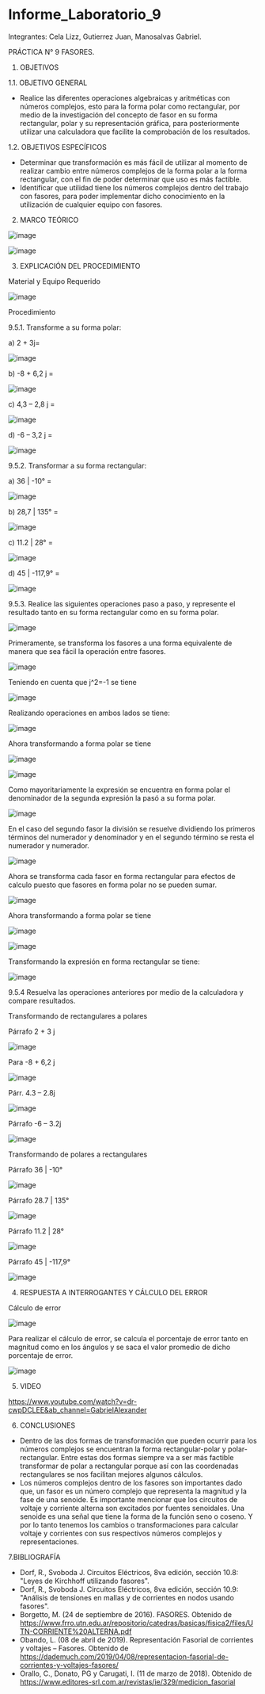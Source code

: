 # Informe_Laboratorio_9
Integrantes: Cela Lizz, Gutierrez Juan, Manosalvas Gabriel.

PRÁCTICA N° 9 FASORES.

1. OBJETIVOS

1.1. OBJETIVO GENERAL

- Realice las diferentes operaciones algebraicas y aritméticas con números complejos, esto para la forma polar como rectangular, por medio de la investigación del concepto de fasor en su forma rectangular, polar y su representación gráfica, para posteriormente utilizar una calculadora que facilite la comprobación de los resultados.

1.2. OBJETIVOS ESPECÍFICOS

- Determinar que transformación es más fácil de utilizar al momento de realizar cambio entre números complejos de la forma polar a la forma rectangular, con el fin de poder determinar que uso es más factible.
- Identificar que utilidad tiene los números complejos dentro del trabajo con fasores, para poder implementar dicho conocimiento en la utilización de cualquier equipo con fasores.

2. MARCO TEÓRICO

![image](https://user-images.githubusercontent.com/105887502/186931179-ffd0e941-d914-4bb9-8b67-142f5ccfef36.png)

![image](https://user-images.githubusercontent.com/105887502/186931216-73d514f9-27e4-4fc4-8db4-c6418070e12d.png)

3. EXPLICACIÓN DEL PROCEDIMIENTO

Material y Equipo Requerido

![image](https://user-images.githubusercontent.com/105887502/186931355-3aaae87a-3300-44c6-b1f7-05da8912f999.png)

Procedimiento

9.5.1. Transforme a su forma polar:

a) 2 + 3j=

![image](https://user-images.githubusercontent.com/105887502/186931458-aba53350-0c38-4560-8865-d1dce185d7b4.png)

b) -8 + 6,2 j =

![image](https://user-images.githubusercontent.com/105887502/186931504-6bc5485e-780a-474f-a9b9-336f6a0aea7e.png)


c) 4,3 – 2,8 j =

![image](https://user-images.githubusercontent.com/105887502/186931552-dfbff282-5d98-4afb-8a10-86e847bef42c.png)

d) -6 – 3,2 j =

![image](https://user-images.githubusercontent.com/105887502/186931605-921f2078-f1bf-4c10-bf4d-32cd3b7fd64a.png)

9.5.2. Transformar a su forma rectangular:

a) 36 | -10° =

![image](https://user-images.githubusercontent.com/105887502/186931662-364f569b-e530-4e29-98c8-39189d6f0e06.png)

b) 28,7 | 135° =

![image](https://user-images.githubusercontent.com/105887502/186931694-6f23c74f-4f71-4431-8ac7-4b81b3a743a7.png)

c) 11.2 | 28° =

![image](https://user-images.githubusercontent.com/105887502/186931729-d3cbc593-c040-48e0-98f3-b6b396efe161.png)

d) 45 | -117,9° =

![image](https://user-images.githubusercontent.com/105887502/186931784-e2b59f59-942c-4102-a902-c2739276a1d1.png)

9.5.3. Realice las siguientes operaciones paso a paso, y represente el resultado tanto en su forma rectangular como en su forma polar.

![image](https://user-images.githubusercontent.com/105887502/186931823-ba2c3755-167e-4cf9-8100-a80d32754eef.png)

Primeramente, se transforma los fasores a una forma equivalente de manera que sea fácil la operación entre fasores.

![image](https://user-images.githubusercontent.com/105887502/186931888-2ac9e627-f001-4ecf-9c07-9590c4c66a79.png)

Teniendo en cuenta que j^2=-1 se tiene

![image](https://user-images.githubusercontent.com/105887502/186931914-4befef99-5628-4808-b91f-b5da3efc9168.png)

Realizando operaciones en ambos lados se tiene:

![image](https://user-images.githubusercontent.com/105887502/186931975-551b0e1d-297b-4e38-9712-ae0f77b844f5.png)

Ahora transformando a forma polar se tiene

![image](https://user-images.githubusercontent.com/105887502/186932014-c17a62b7-f8a4-472b-862c-f5fab00d805f.png)

![image](https://user-images.githubusercontent.com/105887502/186932052-2ae318af-a79b-46db-a494-e2209a4b6d5e.png)

Como mayoritariamente la expresión se encuentra en forma polar el denominador de la segunda expresión la pasó a su forma polar.

![image](https://user-images.githubusercontent.com/105887502/186932463-72846f1a-2949-4a7d-b4aa-3bb8b8ebbb47.png)

En el caso del segundo fasor la división se resuelve dividiendo los primeros términos del numerador y denominador y en el segundo término se resta el numerador y numerador.

![image](https://user-images.githubusercontent.com/105887502/186932501-9545d077-089b-423c-a7cf-7fdcf2acaaa8.png)

Ahora se transforma cada fasor en forma rectangular para efectos de calculo puesto que fasores en forma polar no se pueden sumar.

![image](https://user-images.githubusercontent.com/105887502/186932670-cb92c8e6-6a07-4d2b-8fd4-b065546592b5.png)

Ahora transformando a forma polar se tiene

![image](https://user-images.githubusercontent.com/105887502/186932722-a8fc5985-aef2-4dbb-9e56-3b66206d603e.png)

![image](https://user-images.githubusercontent.com/105887502/186932737-a02a2165-c2f2-4099-98ad-2f2af3c35861.png)

Transformando la expresión en forma rectangular se tiene:

![image](https://user-images.githubusercontent.com/105887502/186932780-5138ef81-3d6d-4fb6-9963-7fa310a28a56.png)

9.5.4 Resuelva las operaciones anteriores por medio de la calculadora y compare resultados.

Transformando de rectangulares a polares

Párrafo 2 + 3 j

![image](https://user-images.githubusercontent.com/105887502/186932873-80c4f90e-048e-4fc2-a2b8-a0ddb2d723fc.png)

Para -8 + 6,2 j

![image](https://user-images.githubusercontent.com/105887502/186933823-41c746ae-de11-4dbe-8e2e-d2721ef2ff4a.png)

Párr. 4.3 – 2.8j

![image](https://user-images.githubusercontent.com/105887502/186933883-2fd3f081-404c-4518-ade3-615581a27638.png)

Párrafo -6 – 3.2j

![image](https://user-images.githubusercontent.com/105887502/186933927-3536dac2-493f-4ae7-840f-27dac104b8a1.png)

Transformando de polares a rectangulares

Párrafo 36 | -10°

![image](https://user-images.githubusercontent.com/105887502/186933997-307a0fb6-7929-4ffb-bbdf-d15492b9b890.png)

Párrafo 28.7 | 135°

![image](https://user-images.githubusercontent.com/105887502/186934031-21566936-0ca4-4ebe-a77d-1cde5a2b1e8f.png)

Párrafo 11.2 | 28°

![image](https://user-images.githubusercontent.com/105887502/186934082-dab29628-5f93-4507-95eb-cd0dab06209d.png)

Párrafo 45 | -117,9°

![image](https://user-images.githubusercontent.com/105887502/186934137-c663a5e0-d919-4c52-ab53-fad6d244e268.png)

4. RESPUESTA A INTERROGANTES Y CÁLCULO DEL ERROR

Cálculo de error

![image](https://user-images.githubusercontent.com/105887502/186934853-e456501c-c7f1-499f-9be8-c9cfd9a73b4a.png)

Para realizar el cálculo de error, se calcula el porcentaje de error tanto en magnitud como en los ángulos y se saca el valor promedio de dicho porcentaje de error.

![image](https://user-images.githubusercontent.com/105887502/186934907-db5eb044-75da-4c51-b6eb-6f707b99a49d.png)

5. VIDEO

https://www.youtube.com/watch?v=dr-cwpDCLEE&ab_channel=GabrielAlexander

6. CONCLUSIONES

- Dentro de las dos formas de transformación que pueden ocurrir para los números complejos se encuentran la forma rectangular-polar y polar-rectangular. Entre estas dos formas siempre va a ser más factible transformar de polar a rectangular porque así con las coordenadas rectangulares se nos facilitan mejores algunos cálculos.
- Los números complejos dentro de los fasores son importantes dado que, un fasor es un número complejo que representa la magnitud y la fase de una senoide. Es importante mencionar que los circuitos de voltaje y corriente alterna son excitados por fuentes senoidales. Una senoide es una señal que tiene la forma de la función seno o coseno. Y por lo tanto tenemos los cambios o transformaciones para calcular voltaje y corrientes con sus respectivos números complejos y representaciones.

7.BIBLIOGRAFÍA
- Dorf, R., Svoboda J. Circuitos Eléctricos, 8va edición, sección 10.8: "Leyes de Kirchhoff utilizando fasores".
- Dorf, R., Svoboda J. Circuitos Eléctricos, 8va edición, sección 10.9: "Análisis de tensiones en mallas y de corrientes en nodos usando fasores".
- Borgetto, M. (24 de septiembre de 2016). FASORES. Obtenido de https://www.frro.utn.edu.ar/repositorio/catedras/basicas/fisica2/files/UTN-CORRIENTE%20ALTERNA.pdf
- Obando, L. (08 de abril de 2019). Representación Fasorial de corrientes y voltajes – Fasores. Obtenido de https://dademuch.com/2019/04/08/representacion-fasorial-de-corrientes-y-voltajes-fasores/
- Orallo, C., Donato, PG y Carugati, I. (11 de marzo de 2018). Obtenido de https://www.editores-srl.com.ar/revistas/ie/329/medicion_fasorial

